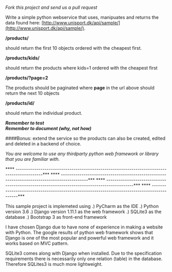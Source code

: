 _Fork this project and send us a pull request_

Write a simple python webservice that uses, manipuates and returns the data found here: [http://www.unisport.dk/api/sample/](http://www.unisport.dk/api/sample/).


**/products/**  


should return the first 10 objects ordered with the cheapest first.
 
**/products/kids/**
 
should return the products where kids=1 ordered with the cheapest first

**/products/?page=2**
 
 The products should be paginated where **page** in the url above should return the next 10 objects  

 **/products/id/**
 
should return the individual product.


 
**_Remember to test_**   
**_Remember to document (why, not how)_**

####Bonus:
 extend the service so the products can also be created, edited and deleted in a backend of choice.


_You are welcome to use any thirdparty python web framework or library that you are familiar with._  

**** -------------------------------------------------------------------------------------------***
**** -------------------------------------------------------------------------------------------***
**** -------------------------------------------------------------------------------------------***
**** -------------------------------------------------------------------------------------------***

This sample project is implemeted using 
	.) PyCharm as the IDE
	.) Python version 3.6
	.) Django version 1.11.1 as the web framework
	.) SQLite3 as the database
	.) Bootstrap 3 as front-end framework
	
I have chosen Django due to have none of experience in making a website with Python. The google results of python web framework shows that
Django is one of the most popular and powerful web framework and it works based on MVC pattern. 

SQLite3 comes along with Django when installed. Due to the specification requirements there is necessarily only one relation (table) in the database.
Therefore SQLites3 is much more lightweight. 


